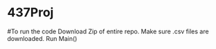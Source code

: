 # 437Proj

#To run the code
Download Zip of entire repo. 
Make sure .csv files are downloaded.
Run Main()
